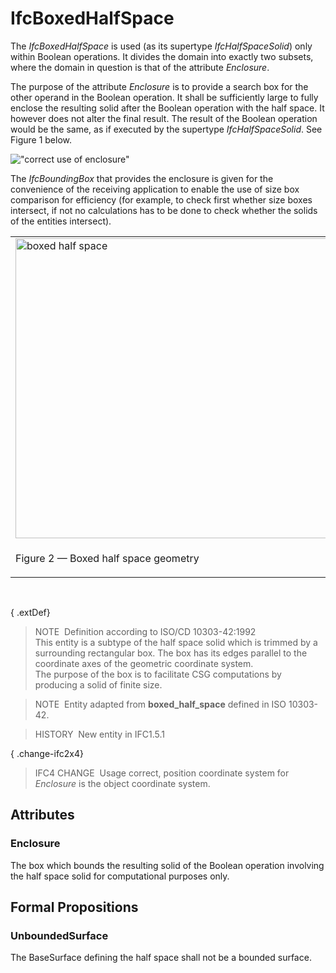 # IfcBoxedHalfSpace

The _IfcBoxedHalfSpace_ is used (as its supertype _IfcHalfSpaceSolid_) only within Boolean operations. It divides the domain into exactly two subsets, where the domain in question is that of the attribute _Enclosure_.

The purpose of the attribute _Enclosure_ is to provide a search box for the other operand in the Boolean operation. It shall be sufficiently large to fully enclose the resulting solid after the Boolean operation with the half space. It however does not alter the final result. The result of the Boolean operation would be the same, as if executed by the supertype _IfcHalfSpaceSolid_. See Figure 1 below.

!["correct use of enclosure"](../../../../../../figures/ifcboxedhalfspace_01.png "Figure 1 &mdash; Boxed half space operands")

The _IfcBoundingBox_ that provides the enclosure is given for the convenience of the receiving application to enable the use of size box comparison for efficiency (for example, to check first whether size boxes intersect, if not no calculations has to be done to check whether the solids of the entities intersect).

<table summary="boxed half space">
<tr>
<td width="600" valign="top" align="left"><img src="../../../../../../figures/ifcboxedhalfspace-layout1.png" border="0" height="480" width="600" alt="boxed half space"></td>
<td>The <em>Enclosure</em> therefore helps to prevent dealing with infinite-size related issues. The enclosure box is
positioned within the object coordinate system, established by the <em>ObjectPlacement</em> of the element represented
(for example, by <em>IfcLocalPlacement</em>). Figure 2 shows the <em>Enclosure</em> box being sufficiently large to
fully enclose the Boolean result.</td>
</tr>
<tr>
<td>
<p class="figure">Figure 2 &mdash; Boxed half space geometry</p>
</td>
<td>&nbsp;</td>
</tr>
</table>

&nbsp;

{ .extDef}
> NOTE&nbsp; Definition according to ISO/CD 10303-42:1992  
> This entity is a subtype of the half space solid which is trimmed by a surrounding rectangular box. The box has its edges parallel to the coordinate axes of the geometric coordinate system.  
> The purpose of the box is to facilitate CSG computations by producing a solid of finite size.

> NOTE&nbsp; Entity adapted from **boxed_half_space** defined in ISO 10303-42.

> HISTORY&nbsp; New entity in IFC1.5.1

{ .change-ifc2x4}
> IFC4 CHANGE&nbsp; Usage correct, position coordinate system for _Enclosure_ is the object coordinate system.

## Attributes

### Enclosure
The box which bounds the resulting solid of the Boolean operation involving the half space solid for computational purposes only.

## Formal Propositions

### UnboundedSurface
The BaseSurface defining the half space shall not be a bounded surface.
